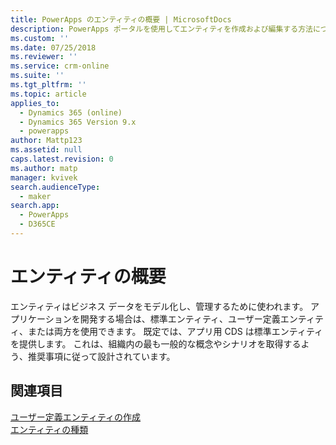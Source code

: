 ```yaml
---
title: PowerApps のエンティティの概要 | MicrosoftDocs
description: PowerApps ポータルを使用してエンティティを作成および編集する方法について説明します。
ms.custom: ''
ms.date: 07/25/2018
ms.reviewer: ''
ms.service: crm-online
ms.suite: ''
ms.tgt_pltfrm: ''
ms.topic: article
applies_to:
  - Dynamics 365 (online)
  - Dynamics 365 Version 9.x
  - powerapps
author: Mattp123
ms.assetid: null
caps.latest.revision: 0
ms.author: matp
manager: kvivek
search.audienceType:
  - maker
search.app:
  - PowerApps
  - D365CE
---
```


# <a name="entity-overview"></a>エンティティの概要

エンティティはビジネス データをモデル化し、管理するために使われます。 アプリケーションを開発する場合は、標準エンティティ、ユーザー定義エンティティ、または両方を使用できます。 既定では、アプリ用 CDS は標準エンティティを提供します。 これは、組織内の最も一般的な概念やシナリオを取得するよう、推奨事項に従って設計されています。

## <a name="see-also"></a>関連項目
[ユーザー定義エンティティの作成](data-platform-create-entity.md) <br/>
[エンティティの種類](types-of-entities.md)

